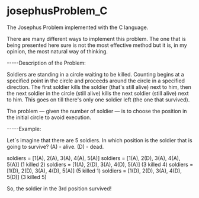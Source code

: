 # josephusProblem_C
The Josephus Problem implemented with the C language.

There are many different ways to implement this problem. The one that is being 
presented here sure is not the most effective method but it is, in my opinion, the 
most natural way of thinking.

-----Description of the Problem:

Soldiers are standing in a circle waiting to be killed. Counting begins at a specified 
point in the circle and proceeds around the circle in a specified direction. The first
soldier kills the soldier (that's still alive) next to him, then the next soldier in the
circle (still alive) kills the next soldier (still alive) next to him. This goes on till
there's only one soldier left (the one that survived).

The problem — given the number of soldier — is to choose the position in the initial circle to 
avoid execution.

-----Example:

Let´s imagine that there are 5 soldiers. In which position is the soldier that is going to survive?
(A) - alive. 
(D) - dead.

soldiers = [1(A), 2(A), 3(A), 4(A), 5(A)] 
soldiers = [1(A), 2(D), 3(A), 4(A), 5(A)] (1 killed 2)
soldiers = [1(A), 2(D), 3(A), 4(D), 5(A)] (3 killed 4)
soldiers = [1(D), 2(D), 3(A), 4(D), 5(A)] (5 killed 1)
soldiers = [1(D), 2(D), 3(A), 4(D), 5(D)] (3 killed 5)

So, the soldier in the 3rd position survived!
